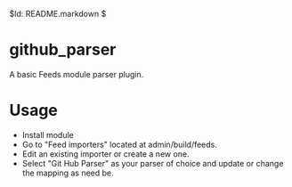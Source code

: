 $Id: README.markdown $

github_parser
=============

A basic Feeds module parser plugin.


Usage
=====

- Install module
- Go to "Feed importers" located at admin/build/feeds.
- Edit an existing importer or create a new one.
- Select "Git Hub Parser" as your parser of choice and update or change the mapping as need be.

